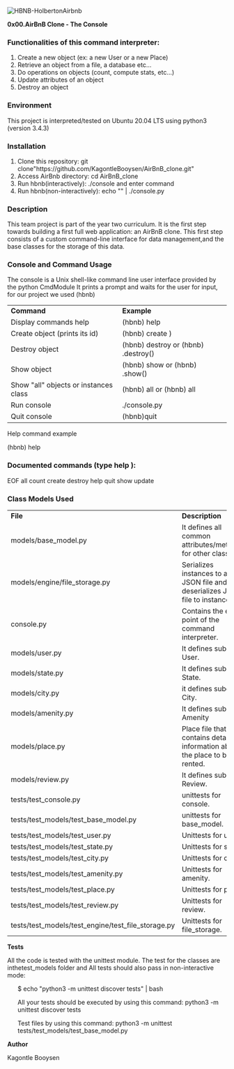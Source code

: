 ![HBNB-HolbertonAirbnb](https://user-images.githubusercontent.com/106469425/213869129-3cc12e0a-16f9-4f15-ab07-acfb0cd90ba6.png)


<b>0x00.AirBnB Clone - The Console</b>

<b><h3>Functionalities of this command interpreter:</h3></b>
<ol>
<li>Create a new object (ex: a new User or a new Place)</li>
<li>Retrieve an object from a file, a database etc...</li>
<li>Do operations on objects (count, compute stats, etc...)</li>
<li>Update attributes of an object</li>
<li>Destroy an object</li>
</ol>
<b><h3> Environment</h3> </b>

This project is interpreted/tested on Ubuntu 20.04 LTS using python3 (version 3.4.3)

<b><h3>Installation</b></h3>
<ol>
<li>Clone this repository: git clone"https://github.com/KagontleBooysen/AirBnB_clone.git"</li>
<li>Access AirBnb directory: cd AirBnB_clone</li>
<li>Run hbnb(interactively): ./console and enter command</li>
<li>Run hbnb(non-interactively): echo "" | ./console.py</li>
</ol>

<b><h3>Description</b></h3>

This team project is part of the year two curriculum. It is the first step towards building a first full web application: an AirBnB clone. This first step consists of a custom command-line interface for data management,and the base classes for the storage of this data.

<b><h3>Console and Command Usage</h3></b>

The console is a Unix shell-like command line user interface provided by the python CmdModule It prints a prompt and waits for the user for input, for our project we used (hbnb)
<table>
<tr>
<td><b>Command</b</td>
<td><b> Example</b></td>	
</tr>
<tr>
<td> Display commands help</td>
<td>(hbnb) help	</td>
</tr>
<tr>
<td>Create object (prints its id)</td>
<td>(hbnb) create )</td>	
</tr>
<tr>
<td>Destroy object</td>
<td>(hbnb) destroy or (hbnb) .destroy()</td>
</tr>
<tr>
<td>Show object</td>
<td>(hbnb) show or (hbnb) .show()</td>	
</tr>
<tr>
<td>Show "all" objects or instances class</td>
<td>(hbnb) all or (hbnb) all</td>	
</tr>
<tr>
<td>Run console</td>
<td>./console.py</td>	
</tr>	
<tr>
<td>Quit console</td>
<td>(hbnb)quit</td>	
</tr>		
</table>	
Help command example

(hbnb) help

<b><h3> Documented commands (type help ):</h3></b>

EOF all count create destroy help quit show update

<b><h3>Class Models Used</b></h3>

<table>
<tr>
<td><b>File</b</td>
<td><b>Description</b></td>
</tr>
<tr>
<td>models/base_model.py</td>
<td>It defines all common attributes/methods for other classes.</td>	
</tr>
<tr>
<td>models/engine/file_storage.py</td>
<td>Serializes instances to a JSON file and deserializes JSON file to instances.</td>
</tr>
<tr>
<td>console.py</td>
<td>Contains the entry point of the command interpreter.</td>
</tr>
<tr>
<td>models/user.py</td>
<td>It defines subclass User.</td>	
</tr>
<tr>
<td>models/state.py</td>
<td>It defines subclass State.</td>	
</tr>
<tr>
<td>models/city.py</td>
<td>it defines subclass City.</td>	
</tr>	
<tr>
<td>models/amenity.py</td>
<td>It defines subclass Amenity</td>	
</tr>
<tr>
<td>models/place.py</td>
<td>Place file that contains detailed information about the place to be rented.</td>	
</tr>	
<tr>
<td>models/review.py</td>
<td>It defines subclass Review.</td>	
</tr>	
<tr>
<td>tests/test_console.py</td>
<td>unittests for console.</td>	
</tr>	
<tr>
<td>tests/test_models/test_base_model.py</td>
<td>unittests for base_model.</td>	
</tr>	
<tr>
<td>tests/test_models/test_user.py</td>
<td>Unittests for user</td>	
</tr>	
<tr>
<td>tests/test_models/test_state.py</td>
<td>Unittests for state.</td>	
</tr>	
<tr>
<td>tests/test_models/test_city.py</td>
<td>Unittests for city.</td>	
</tr>	
<tr>
<td>tests/test_models/test_amenity.py</td>
<td>Unittests for amenity.</td>	
</tr>	
<tr>
<td>tests/test_models/test_place.py</td>
<td>Unittests for place.</td>	
</tr>	
<tr>
<td>tests/test_models/test_review.py</td>
<td>Unittests for review.</td>	
</tr>
<tr>
<td>tests/test_models/test_engine/test_file_storage.py</td>
<td>Unittests for file_storage.</td>	
</tr>		
</table>
	
	
<b>Tests</b>	

All the code is tested with the unittest module. The test for the classes are inthetest_models folder and All tests should also pass in non-interactive mode:<ul> $ echo "python3 -m unittest discover tests" | bash</ul>
	
<ul>All your tests should be executed by using this command: python3 -m unittest discover tests</ul>

<ul>Test files by using this command: python3 -m unittest tests/test_models/test_base_model.py</ul>
	


	
<b>Author</b> 
	
Kagontle Booysen
	
	

	





